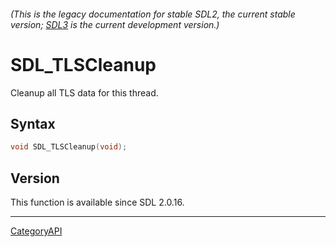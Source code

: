 ###### (This is the legacy documentation for stable SDL2, the current stable version; [SDL3](https://wiki.libsdl.org/SDL3/) is the current development version.)
# SDL_TLSCleanup

Cleanup all TLS data for this thread.

## Syntax

```c
void SDL_TLSCleanup(void);

```

## Version

This function is available since SDL 2.0.16.

----
[CategoryAPI](CategoryAPI.md)
